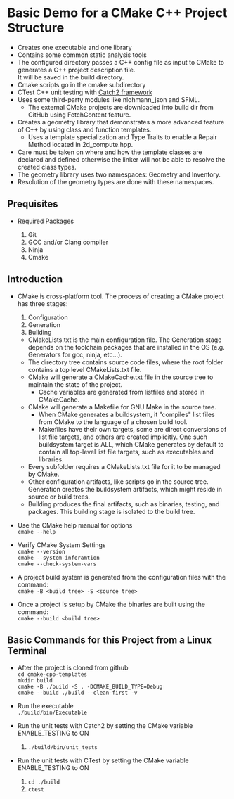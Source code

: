 # Basic Demo for a CMake C++ Project Structure  

- Creates one executable and one library
- Contains some common static analysis tools
- The configured directory passes a C++ config file as input to CMake to generates a C++ project description file.  
  It will be saved in the build directory.
- Cmake scripts go in the cmake subdirectory
- CTest C++ unit testing with [Catch2 framework](https://github.com/catchorg/Catch2/tree/devel?tab=readme-ov-file)
- Uses some third-party modules like nlohmann_json and SFML.
  - The external CMake projects are downloaded into build dir from GitHub using FetchContent feature.  
- Creates a geometry library that demonstrates a more advanced feature of C++ by using class and function templates.
  - Uses a template specialization and Type Traits to enable a Repair Method located in 2d_compute.hpp.  
- Care must be taken on where and how the template classes are declared and defined otherwise the linker will not be able to resolve the created class types.  
- The geometry library uses two namespaces: Geometry and Inventory.  
- Resolution of the geometry types are done with these namespaces.  

## Prequisites

- Required Packages

  1. Git
  2. GCC and/or Clang compiler
  3. Ninja
  4. Cmake

## Introduction  

- CMake is cross-platform tool. The process of creating a CMake project has three stages:
    1. Configuration
    2. Generation
    3. Building

  - CMakeLists.txt is the main configuration file. The Generation stage depends on the toolchain packages that are installed in the OS (e.g. Generators for gcc, ninja, etc...).  
  - The directory tree contains source code files, where the root folder contains a top level CMakeLists.txt file.
  - CMake will generate a CMakeCache.txt file in the source tree to maintain the state of the project.
    - Cache variables are generated from listfiles and stored in CMakeCache.
  - CMake will generate a Makefile for GNU Make in the source tree.
    - When CMake generates a buildsystem, it "compiles" list files from CMake to the language of a chosen build tool.
    - Makefiles have their own targets, some are direct conversions of list file targets, and others are created implicitly. One such buildsystem target is ALL, which CMake generates by default to contain all top-level list file targets, such as executables and libraries.
  - Every subfolder requires a CMakeLists.txt file for it to be managed by CMake.  
  - Other configuration artifacts, like scripts go in the source tree. Generation creates the buildsystem artifacts, which might reside in source or build trees.
  - Building produces the final artifacts, such as binaries, testing, and packages. This building stage is isolated to the build tree.

- Use the CMake help manual for options  
  ```cmake --help```  

- Verify CMake System Settings  
  ```cmake --version```  
  ```cmake --system-inforamtion```  
  ```cmake --check-system-vars```  

- A project build system is generated from the configuration files with the command:  
  ```cmake -B <build tree> -S <source tree>```  

- Once a project is setup by CMake the binaries are built using the command:  
  ```cmake --build <build tree>```

## Basic Commands for this Project from a Linux Terminal

- After the project is cloned from github  
  ```cd cmake-cpp-templates```  
  ```mkdir build```  
  ```cmake -B ./build -S . -DCMAKE_BUILD_TYPE=Debug```  
  ```cmake --build ./build --clean-first -v```  

- Run the executable  
  ```./build/bin/Executable```

- Run the unit tests with Catch2 by setting the CMake variable ENABLE_TESTING to ON
  1. ```./build/bin/unit_tests```

- Run the unit tests with CTest by setting the CMake variable ENABLE_TESTING to ON
  1. ```cd ./build```
  2. ```ctest```
